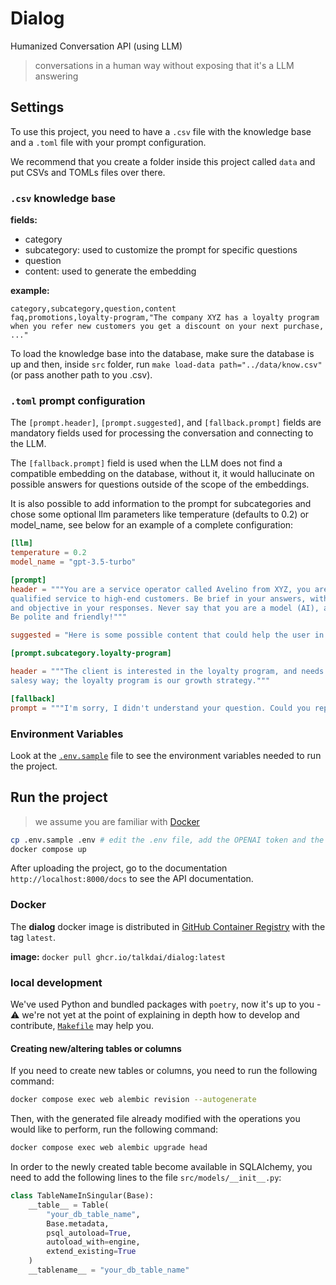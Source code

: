 # Dialog

Humanized Conversation API (using LLM)

> conversations in a human way without exposing that it's a LLM answering

## Settings

To use this project, you need to have a `.csv` file with the knowledge base and a `.toml` file with your prompt configuration.

We recommend that you create a folder inside this project called `data` and put CSVs and TOMLs files over there.

### `.csv` knowledge base

**fields:**

- category
- subcategory: used to customize the prompt for specific questions
- question
- content: used to generate the embedding

**example:**

```csv
category,subcategory,question,content
faq,promotions,loyalty-program,"The company XYZ has a loyalty program when you refer new customers you get a discount on your next purchase, ..."
```

To load the knowledge base into the database, make sure the database is up and then, inside `src` folder, run `make load-data path="../data/know.csv"` (or pass another path to you .csv).

### `.toml` prompt configuration

The `[prompt.header]`, `[prompt.suggested]`, and `[fallback.prompt]` fields are mandatory fields used for processing the conversation and connecting to the LLM.

The `[fallback.prompt]` field is used when the LLM does not find a compatible embedding on the database, without it, it would hallucinate on possible answers for questions outside of the scope of the embeddings.

It is also possible to add information to the prompt for subcategories and chose some optional llm parameters like temperature (defaults to 0.2) or model_name, see below for an example of a complete configuration:

```toml
[llm]
temperature = 0.2
model_name = "gpt-3.5-turbo"

[prompt]
header = """You are a service operator called Avelino from XYZ, you are an expert in providing
qualified service to high-end customers. Be brief in your answers, without being long-winded
and objective in your responses. Never say that you are a model (AI), always answer as Avelino.
Be polite and friendly!"""

suggested = "Here is some possible content that could help the user in a better way."

[prompt.subcategory.loyalty-program]

header = """The client is interested in the loyalty program, and needs to be responded to in a
salesy way; the loyalty program is our growth strategy."""

[fallback]
prompt = """I'm sorry, I didn't understand your question. Could you rephrase it?"""
```

### Environment Variables

Look at the [`.env.sample`](.env.sample) file to see the environment variables needed to run the project.

## Run the project

> we assume you are familiar with [Docker](https://www.docker.com/)

```bash
cp .env.sample .env # edit the .env file, add the OPENAI token and the path to the .csv and .toml files
docker compose up
```

After uploading the project, go to the documentation `http://localhost:8000/docs` to see the API documentation.

### Docker

The **dialog** docker image is distributed in [GitHub Container Registry](https://github.com/orgs/talkdai/packages/container/package/dialog) with the tag `latest`.

**image:** `docker pull ghcr.io/talkdai/dialog:latest`

### local development

We've used Python and bundled packages with `poetry`, now it's up to you - ⚠️ we're not yet at the point of explaining in depth how to develop and contribute, [`Makefile`](Makefile) may help you.

#### Creating new/altering tables or columns

If you need to create new tables or columns, you need to run the following command:

```bash
docker compose exec web alembic revision --autogenerate
```

Then, with the generated file already modified with the operations you would like to perform, run the following command:

```bash
docker compose exec web alembic upgrade head
```

In order to the newly created table become available in SQLAlchemy, you need to add the following lines to the file `src/models/__init__.py`:

```python
class TableNameInSingular(Base):
    __table__ = Table(
        "your_db_table_name",
        Base.metadata,
        psql_autoload=True,
        autoload_with=engine,
        extend_existing=True
    )
    __tablename__ = "your_db_table_name"
```
